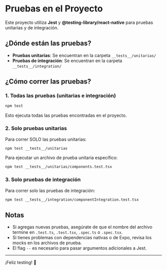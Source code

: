 # Pruebas en el Proyecto

Este proyecto utiliza **Jest** y **@testing-library/react-native** para pruebas unitarias y de integración.

## ¿Dónde están las pruebas?
- **Pruebas unitarias**: Se encuentran en la carpeta `__tests__/unitarias/`
- **Pruebas de integración**: Se encuentran en la carpeta `__tests__/integration/`

## ¿Cómo correr las pruebas?

### 1. Todas las pruebas (unitarias e integración)
```bash
npm test
```
Esto ejecuta todas las pruebas encontradas en el proyecto.

### 2. Solo pruebas unitarias
Para correr SOLO las pruebas unitarias:
```bash
npm test __tests__/unitarias
```

Para ejecutar un archivo de prueba unitaria específico:
```bash
npm test __tests__/unitarias/components.test.tsx
```

### 3. Solo pruebas de integración
Para correr solo las pruebas de integración:
```bash
npm test __tests__/integration/componentIntegration.test.tsx
```

## Notas
- Si agregas nuevas pruebas, asegúrate de que el nombre del archivo termine en `.test.ts`, `.test.tsx`, `.spec.ts` o `.spec.tsx`.
- Si tienes problemas con dependencias nativas o de Expo, revisa los mocks en los archivos de prueba.
- El flag `--` es necesario para pasar argumentos adicionales a Jest.

---
¡Feliz testing! 🚀 